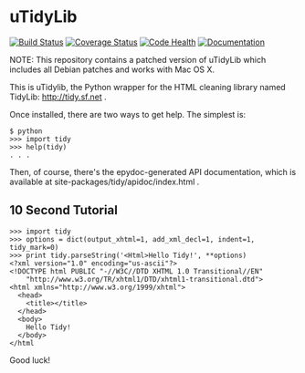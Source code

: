uTidyLib
========

[![Build Status](https://travis-ci.org/nijel/utidylib.svg?branch=master)](https://travis-ci.org/nijel/utidylib)
[![Coverage Status](https://img.shields.io/coveralls/nijel/utidylib.svg)](https://coveralls.io/r/nijel/utidylib?branch=master)
[![Code Health](https://landscape.io/github/nijel/utidylib/master/landscape.png)](https://landscape.io/github/nijel/utidylib/master)
[![Documentation](https://readthedocs.org/projects/utidylib/badge/?version=latest)](http://utidylib.readthedocs.org/en/latest/)

NOTE: This repository contains a patched version of uTidyLib which
includes all Debian patches and works with Mac OS X.

This is uTidylib, the Python wrapper for the HTML cleaning
library named TidyLib: http://tidy.sf.net .

Once installed, there are two ways to get help.  The simplest is:

    $ python
    >>> import tidy
    >>> help(tidy)
    . . .

Then, of course, there's the epydoc-generated API documentation, which
is available at site-packages/tidy/apidoc/index.html .

10 Second Tutorial
------------------

    >>> import tidy
    >>> options = dict(output_xhtml=1, add_xml_decl=1, indent=1, tidy_mark=0)
    >>> print tidy.parseString('<Html>Hello Tidy!', **options)
    <?xml version="1.0" encoding="us-ascii"?>
    <!DOCTYPE html PUBLIC "-//W3C//DTD XHTML 1.0 Transitional//EN"
        "http://www.w3.org/TR/xhtml1/DTD/xhtml1-transitional.dtd">
    <html xmlns="http://www.w3.org/1999/xhtml">
      <head>
        <title></title>
      </head>
      <body>
        Hello Tidy!
      </body>
    </html


Good luck!
